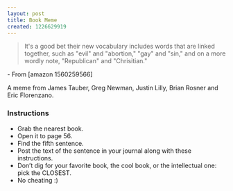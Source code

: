 ```yaml
--- 
layout: post
title: Book Meme
created: 1226629919
---
```

<blockquote>It's a good bet their new vocabulary includes words that are linked together, such as "evil" and "abortion," "gay" and "sin," and on a more wordly note, "Republican" and "Chrisitian."
</blockquote>
<p class="align-right">- From [amazon 1560259566]</p>
<!--break-->
A meme from James Tauber, Greg Newman, Justin Lilly, Brian Rosner and Eric Florenzano.

<h3>Instructions</h3>
<ul>
<li>Grab the nearest book.</li>
<li>Open it to page 56.</li>
<li>Find the fifth sentence.</li>
<li>Post the text of the sentence in your journal along with these instructions.</li>
<li>Don’t dig for your favorite book, the cool book, or the intellectual one: pick the CLOSEST.</li>
<li>No cheating :)</li>
</ul>

